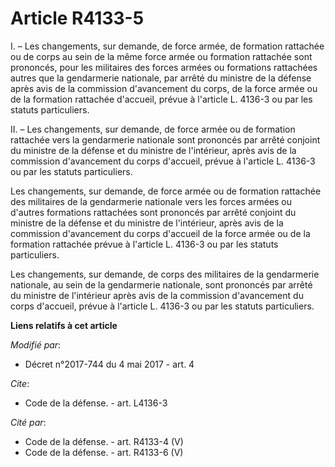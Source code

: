 # Article R4133-5

I. – Les changements, sur demande, de force armée, de formation rattachée ou de corps au sein de la même force armée ou
formation rattachée sont prononcés, pour les militaires des forces armées ou formations rattachées autres que la gendarmerie
nationale, par arrêté du ministre de la défense après avis de la commission d'avancement du corps, de la force armée ou de la
formation rattachée d'accueil, prévue à l'article L. 4136-3 ou par les statuts particuliers.

II. – Les changements, sur demande, de force armée ou de formation rattachée vers la gendarmerie nationale sont prononcés par
arrêté conjoint du ministre de la défense et du ministre de l'intérieur, après avis de la commission d'avancement du corps
d'accueil, prévue à l'article L. 4136-3 ou par les statuts particuliers.

Les changements, sur demande, de force armée ou de formation rattachée des militaires de la gendarmerie nationale vers les
forces armées ou d'autres formations rattachées sont prononcés par arrêté conjoint du ministre de la défense et du ministre
de l'intérieur, après avis de la commission d'avancement du corps d'accueil de la force armée ou de la formation rattachée
prévue à l'article L. 4136-3 ou par les statuts particuliers.

Les changements, sur demande, de corps des militaires de la gendarmerie nationale, au sein de la gendarmerie nationale, sont
prononcés par arrêté du ministre de l'intérieur après avis de la commission d'avancement du corps d'accueil, prévue à
l'article L. 4136-3 ou par les statuts particuliers.

**Liens relatifs à cet article**

_Modifié par_:

  - Décret n°2017-744 du 4 mai 2017 - art. 4

_Cite_:

  - Code de la défense. - art. L4136-3

_Cité par_:

  - Code de la défense. - art. R4133-4 (V)
  - Code de la défense. - art. R4133-6 (V)

